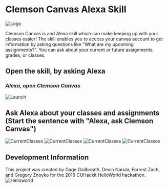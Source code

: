 # Clemson Canvas Alexa Skill

![Logo](https://devinnarula.github.io/alexa-hello-world/ClemsonCanvas512x512.jpg)

Clemson Canvas is and Alexa skill which can make keeping up with your classes easier! The skill enables you to access your canvas account to get information by asking questions like "What are my upcoming assignments?". You can ask about your current or future assignments, grades, or classes.



## Open the skill, by asking Alexa
### *Alexa, open Clemson Canvas*
![Launch](https://devinnarula.github.io/alexa-hello-world/AlexaOpenCanvas.jpg)
## Ask Alexa about your classes and assignments (Start the sentence with "Alexa, ask Clemson Canvas")
![CurrentClasses](https://devinnarula.github.io/alexa-hello-world/duetoday.jpg)
![CurrentClasses](https://devinnarula.github.io/alexa-hello-world/WhatClasses.jpg)
![CurrentClasses](https://devinnarula.github.io/alexa-hello-world/doihaveassignmentsdue.jpg)
![CurrentClasses](https://devinnarula.github.io/alexa-hello-world/upcomingassignments.jpg)

## Development Information
This project was created by Gage Gailbreath, Devin Narula, Forrest Zach, and Gregory Znoyko for the 2019 CUHackit HelloWorld hackathon.
![Helloworld](https://devinnarula.github.io/alexa-hello-world/Helloworld.png)